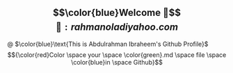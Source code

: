 ## $$\color{blue}Welcome 👋$$  $$📧: rahmanoladiyahoo.com$$
$@$
 $\color{blue}\text{This is Abdulrahman Ibraheem's Github Profile}$  
$${\color{red}Color \space your \space \color{green}.md \space file \space \color{blue}in \space Github}$$

  
<!--
**rahmanoladi/rahmanoladi** is a ✨ _special_ ✨ repository because its `README.md` (this file) appears on your GitHub profile.

Here are some ideas to get you started:

- 🔭 I’m currently working on ...
- 🌱 I’m currently learning ...
- 👯 I’m looking to collaborate on ...
- 🤔 I’m looking for help with ...
- 💬 Ask me about ...
- 📫 How to reach me: ...
- 😄 Pronouns: ...
- ⚡ Fun fact: ...
-->
